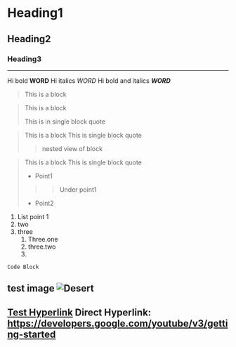 # Heading1 
## Heading2
### Heading3
-------------------------------------------------------------
Hi bold **WORD**
Hi italics _WORD_
Hi bold and italics __*WORD*__
> This is a block

> This is a block
>
> This is in single block quote

> This is a block
> This is single block quote
> > nested view of block 

> This is a block
> This is single block quote
>  - Point1
> > > Under point1 
>  - Point2
1. List point 1
2. two
3. three
   1. Three.one
   2. three.two
   3. 
`Code Block`

test image ![Desert](https://github.com/mayuri0409/Assignments_iimskills/assets/147300377/85ac3658-517f-4fc7-93fa-78c62fe82a48)
--------------------------------------
[Test Hyperlink](https://developers.google.com/youtube/v3/getting-started) 
Direct Hyperlink: https://developers.google.com/youtube/v3/getting-started
-----------------------------------------------------

[^1]: My references




